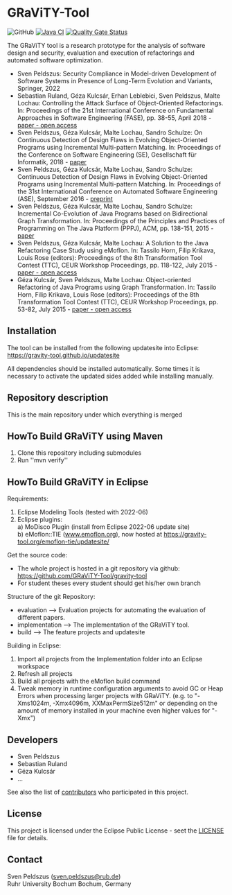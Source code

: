 
# GRaViTY-Tool

 ![GitHub](https://img.shields.io/github/license/GRaViTY-Tool/gravity-tool)  [![Java CI](https://github.com/GRaViTY-Tool/gravity-tool/actions/workflows/maven.yml/badge.svg)](https://github.com/GRaViTY-Tool/gravity-tool/actions/workflows/maven.yml) [![Quality Gate Status](https://sonarcloud.io/api/project_badges/measure?project=gravity&metric=alert_status)](https://sonarcloud.io/dashboard?id=gravity) 

The GRaViTY tool is a research prototype for the analysis of software design and security, evaluation and execution of refactorings and automated software optimization.

- Sven Peldszus: Security Compliance in Model-driven Development of Software Systems in Presence of Long-Term Evolution and Variants, Springer, 2022
- Sebastian Ruland, Géza Kulcsár, Erhan Leblebici, Sven Peldszus, Malte Lochau: Controlling the Attack Surface of Object-Oriented Refactorings. In: Proceedings of the 21st International Conference on Fundamental Approaches in Software Engineering (FASE), pp. 38-55, April 2018 - [paper - open access](http://dx.doi.org/10.1007/978-3-319-89363-1_3)
- Sven Peldszus, Géza Kulcsár, Malte Lochau, Sandro Schulze: On Continuous Detection of Design Flaws in Evolving Object-Oriented Programs using Incremental Multi-pattern Matching. In: Proceedings of the Conference on Software Engineering (SE), Gesellschaft für Informatik, 2018 - [paper](http://dl.gi.de/20.500.12116/16314)
- Sven Peldszus, Géza Kulcsár, Malte Lochau, Sandro Schulze: Continuous Detection of Design Flaws in Evolving Object-Oriented Programs using Incremental Multi-pattern Matching. In: Proceedings of the 31st International Conference on Automated Software Engineering (ASE), September 2016 - [preprint](http://rgse.uni-koblenz.de/web/pages/people/peldszus/publications/SKL2016-ContinuousDetectionOfDesignFlawsInEvolvingObject-OrientedProgramsUsingIncrementalMulti-PatternMatching-preprint.pdf)
- Sven Peldszus, Géza Kulcsár, Malte Lochau, Sandro Schulze: Incremental Co-Evolution of Java Programs based on Bidirectional Graph Transformation. In: Proceedings of the Principles and Practices of Programming on The Java Platform (PPPJ), ACM, pp. 138-151, 2015 - [paper](http://dx.doi.org/10.1145/2807426.2807438)
- Sven Peldszus, Géza Kulcsár, Malte Lochau: A Solution to the Java Refactoring Case Study using eMoflon. In: Tassilo Horn, Filip Krikava, Louis Rose (editors): Proceedings of the 8th Transformation Tool Contest (TTC), CEUR Workshop Proceedings, pp. 118-122, July 2015 - [paper - open access](http://ceur-ws.org/Vol-1524/paper20.pdf)
- Géza Kulcsár, Sven Peldszus, Malte Lochau: Object-oriented Refactoring of Java Programs using Graph Transformation. In: Tassilo Horn, Filip Krikava, Louis Rose (editors): Proceedings of the 8th Transformation Tool Contest (TTC), CEUR Workshop Proceedings, pp. 53-82, July 2015 - [paper - open access](http://ceur-ws.org/Vol-1524/paper3.pdf)

## Installation

The tool can be installed from the following updatesite into Eclipse: https://gravity-tool.github.io/updatesite

All dependencies should be installed automatically. Some times it is necessary to activate the updated sides added while installing manually.

## Repository description

This is the main repository under which everything is merged

## HowTo Build GRaViTY using Maven

1. Clone this repository including submodules
2. Run ''mvn verify''

## HowTo Build GRaViTY in Eclipse

Requirements:
1. Eclipse Modeling Tools (tested with 2022-06)  
2. Eclipse plugins:   
 a) MoDisco Plugin (install from Eclipse 2022-06 update site)  
 b) eMoflon::TIE  (www.emoflon.org), now hosted at https://gravity-tool.org/emoflon-tie/updatesite/

Get the source code:
- The whole project is hosted in a git repository via github: https://github.com/GRaViTY-Tool/gravity-tool 
- For student theses every student should get his/her own branch

Structure of the git Repository:
- evaluation
--> Evaluation projects for automating the evaluation of different papers.
- implementation
--> The implementation of the GRaViTY tool. 
- build
--> The feature projects and updatesite 

Building in Eclipse:
1. Import all projects from the Implementation folder into an Eclipse workspace
2. Refresh all projects
3. Build all projects with the eMoflon build command
6. Tweak memory in runtime configuration arguments to avoid GC or Heap Errors
   when processing larger projects with GRaViTY.
   (e.g. to "-Xms1024m, -Xmx4096m, XXMaxPermSize512m" or depending on the amount 
   of memory installed in your machine even higher values for "-Xmx")
   
## Developers
 - Sven Peldszus
 - Sebastian Ruland
 - Géza Kulcsár
 - ...
 
 See also the list of [contributors](https://github.com/GRaViTY-Tool/gravity-tool/graphs/contributors) who participated in this project.

## License
This project is licensed under the Eclipse Public License - seet the [LICENSE](https://github.com/GRaViTY-Tool/gravity-tool/blob/master/LICENSE) file for details.

## Contact
Sven Peldszus (sven.peldszus@rub.de)  
Ruhr University Bochum
Bochum, Germany
